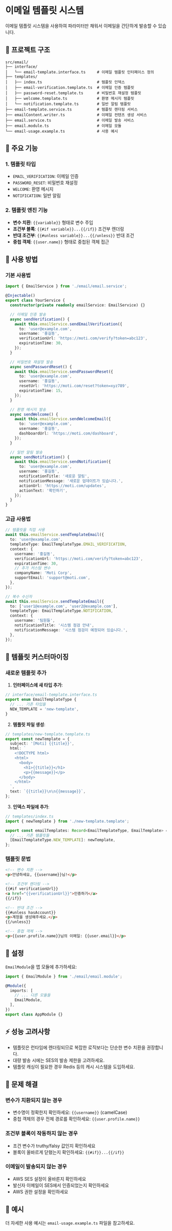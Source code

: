 # 이메일 템플릿 시스템

이메일 템플릿 시스템을 사용하여 파라미터만 채워서 이메일을 간단하게 발송할 수 있습니다.

## 📁 프로젝트 구조

```
src/email/
├── interface/
│   └── email-template.interface.ts     # 이메일 템플릿 인터페이스 정의
├── templates/
│   ├── index.ts                        # 템플릿 인덱스
│   ├── email-verification.template.ts  # 이메일 인증 템플릿
│   ├── password-reset.template.ts      # 비밀번호 재설정 템플릿
│   ├── welcome.template.ts             # 환영 메시지 템플릿
│   └── notification.template.ts        # 일반 알림 템플릿
├── email-template.service.ts           # 템플릿 렌더링 서비스
├── emailContent.writer.ts              # 이메일 컨텐츠 생성 서비스
├── email.service.ts                    # 이메일 발송 서비스
├── email.module.ts                     # 이메일 모듈
└── email-usage.example.ts              # 사용 예시
```

## 🚀 주요 기능

### 1. 템플릿 타입

- `EMAIL_VERIFICATION`: 이메일 인증
- `PASSWORD_RESET`: 비밀번호 재설정
- `WELCOME`: 환영 메시지
- `NOTIFICATION`: 일반 알림

### 2. 템플릿 엔진 기능

- **변수 치환**: `{{variable}}` 형태로 변수 주입
- **조건부 블록**: `{{#if variable}}...{{/if}}` 조건부 렌더링
- **반대 조건부**: `{{#unless variable}}...{{/unless}}` 반대 조건
- **중첩 객체**: `{{user.name}}` 형태로 중첩된 객체 접근

## 📖 사용 방법

### 기본 사용법

```typescript
import { EmailService } from './email/email.service';

@Injectable()
export class YourService {
  constructor(private readonly emailService: EmailService) {}

  // 이메일 인증 발송
  async sendVerification() {
    await this.emailService.sendEmailVerification({
      to: 'user@example.com',
      username: '홍길동',
      verificationUrl: 'https://moti.com/verify?token=abc123',
      expirationTime: 30,
    });
  }

  // 비밀번호 재설정 발송
  async sendPasswordReset() {
    await this.emailService.sendPasswordReset({
      to: 'user@example.com',
      username: '홍길동',
      resetUrl: 'https://moti.com/reset?token=xyz789',
      expirationTime: 15,
    });
  }

  // 환영 메시지 발송
  async sendWelcome() {
    await this.emailService.sendWelcomeEmail({
      to: 'user@example.com',
      username: '홍길동',
      dashboardUrl: 'https://moti.com/dashboard',
    });
  }

  // 일반 알림 발송
  async sendNotification() {
    await this.emailService.sendNotification({
      to: 'user@example.com',
      username: '홍길동',
      notificationTitle: '새로운 알림',
      notificationMessage: '새로운 업데이트가 있습니다.',
      actionUrl: 'https://moti.com/updates',
      actionText: '확인하기',
    });
  }
}
```

### 고급 사용법

```typescript
// 템플릿을 직접 사용
await this.emailService.sendTemplateEmail({
  to: 'user@example.com',
  templateType: EmailTemplateType.EMAIL_VERIFICATION,
  context: {
    username: '홍길동',
    verificationUrl: 'https://moti.com/verify?token=abc123',
    expirationTime: 30,
    // 추가 커스텀 변수
    companyName: 'Moti Corp',
    supportEmail: 'support@moti.com',
  },
});

// 복수 수신자
await this.emailService.sendTemplateEmail({
  to: ['user1@example.com', 'user2@example.com'],
  templateType: EmailTemplateType.NOTIFICATION,
  context: {
    username: '팀원들',
    notificationTitle: '시스템 점검 안내',
    notificationMessage: '시스템 점검이 예정되어 있습니다.',
  },
});
```

## 🎨 템플릿 커스터마이징

### 새로운 템플릿 추가

1. **인터페이스에 새 타입 추가**:

```typescript
// interface/email-template.interface.ts
export enum EmailTemplateType {
  // ... 기존 타입들
  NEW_TEMPLATE = 'new-template',
}
```

2. **템플릿 파일 생성**:

```typescript
// templates/new-template.template.ts
export const newTemplate = {
  subject: '[Moti] {{title}}',
  html: `
    <!DOCTYPE html>
    <html>
      <body>
        <h1>{{title}}</h1>
        <p>{{message}}</p>
      </body>
    </html>
  `,
  text: `{{title}}\n\n{{message}}`,
};
```

3. **인덱스 파일에 추가**:

```typescript
// templates/index.ts
import { newTemplate } from './new-template.template';

export const emailTemplates: Record<EmailTemplateType, EmailTemplate> = {
  // ... 기존 템플릿들
  [EmailTemplateType.NEW_TEMPLATE]: newTemplate,
};
```

### 템플릿 문법

```html
<!-- 변수 치환 -->
<p>안녕하세요, {{username}}님!</p>

<!-- 조건부 렌더링 -->
{{#if verificationUrl}}
<a href="{{verificationUrl}}">인증하기</a>
{{/if}}

<!-- 반대 조건 -->
{{#unless hasAccount}}
<p>계정을 생성해주세요.</p>
{{/unless}}

<!-- 중첩 객체 -->
<p>{{user.profile.name}}님의 이메일: {{user.email}}</p>
```

## 🔧 설정

`EmailModule`을 앱 모듈에 추가하세요:

```typescript
import { EmailModule } from './email/email.module';

@Module({
  imports: [
    // ... 다른 모듈들
    EmailModule,
  ],
})
export class AppModule {}
```

## ⚡ 성능 고려사항

- 템플릿은 런타임에 렌더링되므로 복잡한 로직보다는 단순한 변수 치환을 권장합니다.
- 대량 발송 시에는 SES의 발송 제한을 고려하세요.
- 템플릿 캐싱이 필요한 경우 Redis 등의 캐시 시스템을 도입하세요.

## 🐛 문제 해결

### 변수가 치환되지 않는 경우

- 변수명이 정확한지 확인하세요: `{{username}}` (camelCase)
- 중첩 객체의 경우 전체 경로를 확인하세요: `{{user.profile.name}}`

### 조건부 블록이 작동하지 않는 경우

- 조건 변수가 truthy/falsy 값인지 확인하세요
- 블록이 올바르게 닫혔는지 확인하세요: `{{#if}}...{{/if}}`

### 이메일이 발송되지 않는 경우

- AWS SES 설정이 올바른지 확인하세요
- 발신자 이메일이 SES에서 인증되었는지 확인하세요
- AWS 권한 설정을 확인하세요

## 📝 예시

더 자세한 사용 예시는 `email-usage.example.ts` 파일을 참고하세요.
